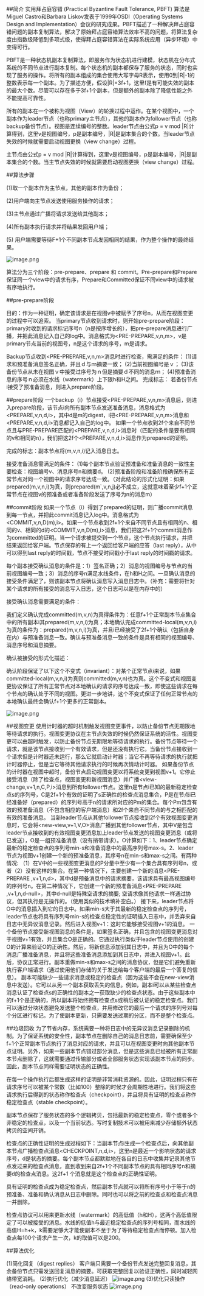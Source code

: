 ##简介
实用拜占庭容错 (Practical Byzantine Fault Tolerance, PBFT) 算法是Miguel Castro和Barbara Liskov发表于1999年OSDI（Operating Systems Design and Implementation）会议的研究成果。PBFT描述了一种解决拜占庭容错问题的副本复制算法，解决了原始拜占庭容错算法效率不高的问题，将算法复杂度由指数级降低到多项式级，使得拜占庭容错算法在实际系统应用（异步环境）中变得可行。

PBFT是一种状态机副本复制算法，即服务作为状态机进行建模，状态机在分布式系统的不同节点进行副本复制。每个状态机的副本都保存了服务的状态，同时也实现了服务的操作。将所有的副本组成的集合使用大写字母R表示，使用0到|R|-1的整数表示每一个副本。为了描述方便，假设|R|=3f+1，这里f是有可能失效的副本的最大个数。尽管可以存在多于3f+1个副本，但是额外的副本除了降低性能之外不能提高可靠性。

所有的副本在一个被称为视图（View）的轮换过程中运作。在某个视图中，一个副本作为leader节点（也称primary主节点），其他的副本作为follower节点（也称backup备份节点）。视图是连续编号的整数。leader节点由公式p = v mod |R|计算得到，这里v是视图编号，p是副本编号，|R|是副本集合的个数。当leader节点失效的时候就需要启动视图更换（view change）过程。

主节点由公式p = v mod |R|计算得到，这里v是视图编号，p是副本编号，|R|是副本集合的个数。当主节点失效的时候就需要启动视图更换（view change）过程。

##算法步骤

(1)取一个副本作为主节点，其他的副本作为备份；

(2)用户端向主节点发送使用服务操作的请求；

(3)主节点通过广播将请求发送给其他副本；

(4)所有副本执行请求并将结果发回用户端；

(5) 用户端需要等待F+1个不同副本节点发回相同的结果，作为整个操作的最终结果。

![image.png](http://upload-images.jianshu.io/upload_images/3959874-525272aaa974792e.png?imageMogr2/auto-orient/strip%7CimageView2/2/w/1240)

算法分为三个阶段：pre-prepare、prepare 和 commit。Pre-prepare和Prepare保证同一个view中的请求有序，Prepare和Committed保证不同view中的请求被有序地执行。

##pre-prepare阶段

目的：作为一种证明，确定该请求是在视图v中被赋予了序号n，从而在视图变更的过程中可以追索。
当primary节点收到请求时，则开始pre-prepare阶段：primary对收到的请求标记序号n（n是按序增长的），把pre-prepare消息进行广播，并把此消息记入自己的log中。消息格式为<PRE-PREPARE,v,n,m>，v是primary节点当前的视图号，n是这个请求的序号，m是请求。

Backup节点收到<PRE-PREPARE,v,n,m>消息时进行检查，需满足的条件：
(1)请求和预准备消息签名正确，并且ｄ与ｍ摘要一致；
(2)当前视图编号是ｖ；
(3)该备份节点从未在视图ｖ中接受过序号为ｎ但是摘要ｄ不同的消息ｍ；
(4)预准备消息的序号ｎ必须在水线（watermark）上下限h和H之间。
完成标志：
若备份节点i接受了预准备消息，则进入prepare阶段。


##prepare阶段
一个backup（i）节点接受<PRE-PREPARE,v,n,m>消息后，则进入prepare阶段，该节点i向所有副本节点发送准备消息，消息格式为<PREPARE,v,n,d,i>，其中d是m的digest，i把<PRE-PREPARE,v,n,m>消息和<PREPARE,v,n,d,i>消息都记入自己的log中。
如果一个节点收到2f个来自不同节点且与PRE-PREPARE匹配的<PREPARE,v,n,d,i>消息时（匹配的条件是要有相同的v和相同的n），我们把这2f个<PREPARE,v,n,d,i>消息作为prepared的证明。

完成的标志：副本节点将(m,v,n,i)记入消息日志。

接受准备消息需满足的条件：
(1)每个副本节点验证预准备和准备消息的一致性主要检查：视图编号v、消息序号n和摘要d。
(2)预准备阶段和准备阶段确保所有正常节点对同一个视图中的请求序号达成一致。（对此结论的形式化证明：如果prepared(m,v,n,i)为真，则prepared(m`,v,n,j)必不成立，这就意味着至少f+1个正常节点在视图v的预准备或者准备阶段发送了序号为n的消息m）


##commit阶段
如果一个节点（i）得到了prepared的证明，则广播commit消息到每一节点，并把此commit消息记入log中。消息格式为<COMMIT,v,n,D(m),i>。如果一个节点收到2f+1个来自不同节点且有相同的n、相同的v、相同的d的<COMMIT,v,n,D(m),i>消息，我们把这2f+1个commit消息作为committed的证明。当一个请求被提交到一个节点，这个节点执行请求，并把结果返回给客户端。节点保存的有上一个返回给客户端的应答（last reply），从中可以得到last reply的时间戳，节点不接受时间戳小于last reply的时间戳的请求。

每个副本接受确认消息的条件是：1）签名正确；2）消息的视图编号与节点的当前视图编号一致；3）消息的序号n满足水线条件，在h和H之间。一旦确认消息的接受条件满足了，则该副本节点将确认消息写入消息日志中。（补充：需要将针对某个请求的所有接受的消息写入日志，这个日志可以是在内存中的）

接受确认消息需要满足的条件：

我们定义确认完成committed(m,v,n)为真得条件为：任意f+1个正常副本节点集合中的所有副本i其prepared(m,v,n,i)为真；本地确认完成committed-local(m,v,n,i)为真的条件为：prepared(m,v,n,i)为真，并且i已经接受了2f+1个确认（包括自身在内）与预准备消息一致。确认与预准备消息一致的条件是具有相同的视图编号、消息序号和消息摘要。

确认被接受的形式化描述：

确认阶段保证了以下这个不变式（invariant）：对某个正常节点i来说，如果committed-local(m,v,n,i)为真则committed(m,v,n)也为真。这个不变式和视图变更协议保证了所有正常节点对本地确认的请求的序号达成一致，即使这些请求在每个节点的确认处于不同的视图。更进一步地讲，这个不变式保证了任何正常节点的本地确认最终会确认f+1个更多的正常副本。

![image.png](http://upload-images.jianshu.io/upload_images/3959874-4f3611debb5bc8fe.png?imageMogr2/auto-orient/strip%7CimageView2/2/w/1240)

##视图变更
使用计时器的超时机制触发视图变更事件，以防止备份节点无期限地等待请求的执行。视图变更协议在主节点失效的时候仍然保证系统的活性。视图变更可以由超时触发，以防止备份节点无期限地等待请求的执行。备份节点等待一个请求，就是该节点接收到一个有效请求，但是还没有执行它。当备份节点接收到一个请求但是计时器还未运行，那么它就启动计时器；当它不再等待请求的执行就把计时器停止，但是当它等待其他请求执行的时候再次情动计时器。
如果备份节点的计时器在视图中超时，备份节点启动视图变更以将系统变更到视图v+1。它停止接受消息（除了检查点，视图变更和新视图消息）并广播<view-change,v+1,n,C,P,i>消息到所有follower节点。这里n是节点i已知的最新稳定检查点s的序列号，C是2f+1个有效的证明了s正确性的检查点消息集合，P是在节点i已经准备好（prepared）的序列号高于n的请求所对应的Pm的集合。每个Pm包含有效的预准备消息（不包含相应的客户端消息）和2f个来自不同节点的与之相匹配的有效的准备消息。 
当新leader节点从其他follower节点接收到2f个有效视图变更消息时，它会将<new-view,v+1,V,O>消息广播到其他follower节点，其中V是包含leader节点接收到的有效视图变更消息加上leader节点发送的视图变更消息（或将已发送），O是一组预准备消息（没有捎带请求）。O计算如下：1、leader节点确定最新的稳定检查点的序列号min-s和准备消息中的最高序列号max-s。2、leader节点为视图v+1创建一个新的预准备消息，其序号n在min-s和max-s之间。有两种情况: （1）在V中的一些视图变更消息的P分量中至少有一个集合具有序列号n，或者（2）没有这样的集合。在第一种情况下，主要创建一个新的消息<PRE-PREPARE ,v+1,n,d>，其中d是预备消息中的请求摘要，该请求具有最高视图编号的序列号n。在第二种情况下，它创建一个新的预准备消息<PRE-PREPARE ,v+1,n,d-null>，其中d-null是特殊空请求的摘要; 空请求像其他请求一样通过协议，但其执行是无操作的。（使用类似的技术填补空白。）
    接下来，leader节点将O中的消息插入到它的日志中。如果min-s大于其最新的稳定检查点的序列号，leader节点也将具有序列号min-s的检查点稳定性的证明插入日志中，并丢弃来自日志中无异议消息记录。然后进入视图v+1：这时它能够接受视图v+1的消息。
    一个备份节点接受新视图消息的条件是，如果签名正确，并且包含的视图变更消息对于视图v+1有效，并且集合O是正确的。它通过执行类似于leader节点使用的创建O的计算来验证O的正确性。然后，将新信息添加到其日志中，并且为O中的每个消息广播准备消息，并且将这些准备消息添加到其日志中，并进入视图v+1。此后，协议正常进行。副本重做min-s和max-s之间的消息协议，但是它们避免重新执行客户端请求（通过使用他们存储的关于发送给每个客户端的最后一个答复的信息）。
    副本可能缺少一些请求消息或稳定的检查点（因为这些不会在new-view消息中发送）。它可以从另一个副本获取丢失的信息。例如，副本i可以从某些检查点消息认证了检查点s的正确性的副本之一获取缺少的检查点状态。由于这些副本中的f+1个是正确的，所以副本将始终拥有检查点s或稍后被认证的稳定检查点。我们可以通过分块状态避免发送整个检查点，并用修改它的最后一个请求的序列号对每个分区进行标记。为了使副本更新，只需要发送过期的分区，而不是整个检查点。


##垃圾回收
为了节省内存，系统需要一种将日志中的无异议消息记录删除的机制。为了保证系统的安全性，副本节点在删除自己的消息日志前，需要确保至少f+1个正常副本节点执行了消息对应的请求，并且可以在视图变更时向其他副本节点证明。另外，如果一些副本节点错过部分消息，但是这些消息已经被所有正常副本节点删除了，这就需要通过传输部分或者全部服务状态实现该副本节点的同步。因此，副本节点同样需要证明状态的正确性。

在每一个操作执行后都生成这样的证明是非常消耗资源的。因此，证明过程只有在请求序号可以被某个常数（比如100）整除的时候才会周期性地进行。我们将这些请求执行后得到的状态称作检查点（checkpoint），并且将具有证明的检查点称作稳定检查点（stable checkpoint）。

副本节点保存了服务状态的多个逻辑拷贝，包括最新的稳定检查点，零个或者多个非稳定的检查点，以及一个当前状态。写时复制技术可以被用来减少存储额外状态拷贝的空间开销。

检查点的正确性证明的生成过程如下：当副本节点i生成一个检查点后，向其他副本节点广播检查点消息<CHECKPOINT,n,d,i>，这里n是最近一个影响状态的请求序号，d是状态的摘要。每个副本节点都默默地在各自的日志中收集并记录其他节点发过来的检查点消息，直到收到来自2f+1个不同副本节点的具有相同序号n和摘要d的检查点消息。这2f+1
个消息就是这个检查点的正确性证明。

具有证明的检查点成为稳定检查点，然后副本节点就可以将所有序号小于等于n的预准备、准备和确认消息从日志中删除。同时也可以将之前的检查点和检查点消息一并删除。

检查点协议可以用来更新水线（watermark）的高低值（h和H），这两个高低值限定了可以被接受的消息。水线的低值h与最近稳定检查点的序列号相同，而水线的高值H=h+k，k需要足够大才能使副本不至于为了等待稳定检查点而停顿。加入检查点每100个请求产生一次，k的取值可以是200。

##算法优化

(1)简化回复（digest replies）
客户端只需要一个备份节点发送完整回复消息，其余备份节点只需发送回复消息的摘要。可获取完整回复以验证正确性，同时减轻网络带宽消耗。
(2)执行优化（减少消息延迟）
![image.png](http://upload-images.jianshu.io/upload_images/3959874-b873dce726c69176.png?imageMogr2/auto-orient/strip%7CimageView2/2/w/1240)
(3)优化只读操作（read-only operations）
不改变服务状态
![image.png](http://upload-images.jianshu.io/upload_images/3959874-b2ae171261d7bfa2.png?imageMogr2/auto-orient/strip%7CimageView2/2/w/1240)





